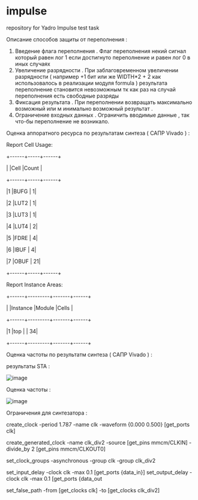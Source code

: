 # impulse
repository for Yadro Impulse test task

Описание способов защиты от переполнения : 

 1) Введение флага переполнения . Флаг переполнения некий сигнал который равен лог 1 если достигнуто переполнение и равен лог 0 в иных случаях
 2) Увеличение разрядности . При заблаговременном увеличении разрядности ( например +1 бит или же WIDTH*2 + 2 как использовалось в реализации модуля formula ) результата переполнение становится невозможным тк как раз на случай переполнения есть свободные разряды
 3) Фиксация результата . При переполнении возвращать максимально возможный или м инимально возможный результат .
 4) Ограничение входных данных . Ограничить вводимые данные , так что-бы переполнение не возникало.

Оценка аппоратного ресурса по результатам синтеза ( САПР Vivado ) :

Report Cell Usage: 

+------+-----+------+

|      |Cell |Count |

+------+-----+------+

|1     |BUFG |     1|

|2     |LUT2 |     1|

|3     |LUT3 |     1|

|4     |LUT4 |     2|

|5     |FDRE |     4|

|6     |IBUF |     4|

|7     |OBUF |    21|

+------+-----+------+

Report Instance Areas: 

+------+---------+-------+------+

|      |Instance |Module |Cells |

+------+---------+-------+------+

|1     |top      |       |    34|

+------+---------+-------+------+

Оценка частоты по результатм синтеза ( САПР Vivado ) :

результаты  STA :

![image](https://github.com/user-attachments/assets/e968f3c9-74cf-4401-99e2-d18452b7897b)

Оценка частоты :

![image](https://github.com/user-attachments/assets/a28e092b-92d4-4e1c-9334-8e387962adf9)

Ограничения для синтезатора :

create_clock -period 1.787 -name clk -waveform {0.000 0.500} [get_ports clk]

create_generated_clock -name clk_div2 -source [get_pins mmcm/CLKIN] -divide_by 2 [get_pins mmcm/CLKOUT0]

set_clock_groups -asynchronous -group clk -group clk_div2

set_input_delay  -clock clk -max 0.1 [get_ports {data_in}] 
set_output_delay -clock clk -max 0.1 [get_ports {data_out

set_false_path -from [get_clocks clk] -to [get_clocks clk_div2]
